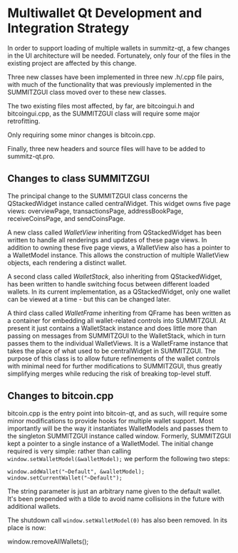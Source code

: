 Multiwallet Qt Development and Integration Strategy
===================================================

In order to support loading of multiple wallets in summitz-qt, a few changes in the UI architecture will be needed.
Fortunately, only four of the files in the existing project are affected by this change.

Three new classes have been implemented in three new .h/.cpp file pairs, with much of the functionality that was previously
implemented in the SUMMITZGUI class moved over to these new classes.

The two existing files most affected, by far, are bitcoingui.h and bitcoingui.cpp, as the SUMMITZGUI class will require
some major retrofitting.

Only requiring some minor changes is bitcoin.cpp.

Finally, three new headers and source files will have to be added to summitz-qt.pro.

Changes to class SUMMITZGUI
---------------------------
The principal change to the SUMMITZGUI class concerns the QStackedWidget instance called centralWidget.
This widget owns five page views: overviewPage, transactionsPage, addressBookPage, receiveCoinsPage, and sendCoinsPage.

A new class called *WalletView* inheriting from QStackedWidget has been written to handle all renderings and updates of
these page views. In addition to owning these five page views, a WalletView also has a pointer to a WalletModel instance.
This allows the construction of multiple WalletView objects, each rendering a distinct wallet.

A second class called *WalletStack*, also inheriting from QStackedWidget, has been written to handle switching focus between
different loaded wallets. In its current implementation, as a QStackedWidget, only one wallet can be viewed at a time -
but this can be changed later.

A third class called *WalletFrame* inheriting from QFrame has been written as a container for embedding all wallet-related
controls into SUMMITZGUI. At present it just contains a WalletStack instance and does little more than passing on messages
from SUMMITZGUI to the WalletStack, which in turn passes them to the individual WalletViews. It is a WalletFrame instance
that takes the place of what used to be centralWidget in SUMMITZGUI. The purpose of this class is to allow future
refinements of the wallet controls with minimal need for further modifications to SUMMITZGUI, thus greatly simplifying
merges while reducing the risk of breaking top-level stuff.

Changes to bitcoin.cpp
----------------------
bitcoin.cpp is the entry point into bitcoin-qt, and as such, will require some minor modifications to provide hooks for
multiple wallet support. Most importantly will be the way it instantiates WalletModels and passes them to the
singleton SUMMITZGUI instance called window. Formerly, SUMMITZGUI kept a pointer to a single instance of a WalletModel.
The initial change required is very simple: rather than calling `window.setWalletModel(&walletModel);` we perform the
following two steps:

	window.addWallet("~Default", &walletModel);
	window.setCurrentWallet("~Default");

The string parameter is just an arbitrary name given to the default wallet. It's been prepended with a tilde to avoid name collisions in the future with additional wallets.

The shutdown call `window.setWalletModel(0)` has also been removed. In its place is now:

window.removeAllWallets();
